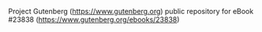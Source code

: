 Project Gutenberg (https://www.gutenberg.org) public repository for eBook #23838 (https://www.gutenberg.org/ebooks/23838)
